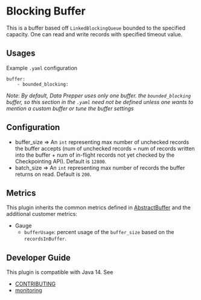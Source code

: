 # Blocking Buffer

This is a buffer based off `LinkedBlockingQueue` bounded to the specified capacity. One can read and write records with specified timeout value.

## Usages
Example `.yaml` configuration
```
buffer:
    - bounded_blocking:
```
*Note*: *By default, Data Prepper uses only one buffer. the `bounded_blocking` buffer, so this section in the `.yaml` need not be defined unless one wants to mention a custom buffer or tune the buffer settings*

## Configuration
- buffer_size => An `int` representing max number of unchecked records the buffer accepts (num of unchecked records = num of records written into the buffer + num of in-flight records not yet checked by the Checkpointing API). Default is `12800`.
- batch_size => An `int` representing max number of records the buffer returns on read. Default is `200`.

## Metrics
This plugin inherits the common metrics defined in [AbstractBuffer](https://github.com/opensearch-project/data-prepper/blob/main/data-prepper-api/src/main/java/org/opensearch/dataprepper/model/buffer/AbstractBuffer.java) and the additional customer metrics:
- Gauge
  - `bufferUsage`: percent usage of the `buffer_size` based on the `recordsInBuffer`.

## Developer Guide
This plugin is compatible with Java 14. See 
- [CONTRIBUTING](https://github.com/opensearch-project/data-prepper/blob/main/CONTRIBUTING.md) 
- [monitoring](https://github.com/opensearch-project/data-prepper/blob/main/docs/monitoring.md)
